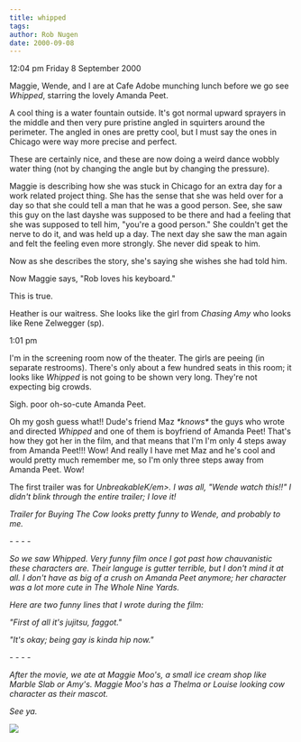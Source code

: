 ```yaml
---
title: whipped
tags: 
author: Rob Nugen
date: 2000-09-08
---
```


<p class=date>12:04 pm Friday 8 September 2000

<p>Maggie, Wende, and I are at Cafe Adobe munching lunch before we go see
<em>Whipped</em>, starring the lovely Amanda Peet.

<p>A cool thing is a water fountain outside.  It's got normal upward
sprayers in the middle and then very pure pristine angled in squirters
around the perimeter.  The angled in ones are pretty cool, but I must say
the ones in Chicago were way more precise and perfect.

<p>These are certainly nice, and these are now doing a weird dance wobbly
water thing (not by changing the angle but by changing the pressure).

<p>Maggie is describing how she was stuck in Chicago for an extra day for a
work related project thing.  She has the sense that she was held over for a
day so that she could tell a man that he was a good person.  See, she saw
this guy on the last dayshe was supposed to be there and had a feeling that
she was supposed to tell him, "you're a good person."  She couldn't get the
nerve to do it, and was held up a day.  The next day she saw the man again
and felt the feeling even more strongly.  She never did speak to him.

<p>Now as she describes the story, she's saying she wishes she had told him.

<p>Now Maggie says, "Rob loves his keyboard."

<p>This is true.

<p>Heather is our waitress.  She looks like the girl from <em>Chasing
Amy</em> who looks like Rene Zelwegger (sp).

1:01 pm

<p>I'm in the screening room now of the theater.  The girls are peeing (in
separate restrooms).  There's only about a few hundred seats in this room;
it looks like <em>Whipped</em> is not going to be shown very long.   They're
not expecting big crowds.

<p>Sigh.  poor oh-so-cute Amanda Peet.

<p>Oh my gosh guess what!!   Dude's friend Maz <em>*knows*</em> the guys who
wrote and directed <em>Whipped</em> and one of them is boyfriend of Amanda
Peet!  That's how they got her in the film, and that means that I'm  I'm
only 4 steps away from Amanda Peet!!!  Wow!  And really I have met Maz and
he's cool and would pretty much remember me, so I'm only three steps away
from Amanda Peet.  Wow!

<p>The first trailer was for <em>UnbreakableK/em>. I was all, "Wende watch
this!!"  I didn't blink through the entire trailer; I love it!

<p>Trailer for <em>Buying The Cow</em> looks pretty funny to Wende, and
probably to me.

<p>- - - -

<p>So we saw <em>Whipped</em>.  Very funny film once I got past how
chauvanistic these characters are.  Their languge is gutter terrible, but I
don't mind it at all.   I don't have as big of a crush on Amanda Peet
anymore; her character was a lot more cute in <em>The Whole Nine Yards</em>.

<p>Here are two funny lines that I wrote during the film:

<p>"First of all it's jujitsu, faggot."

<p>"It's okay; being gay is kinda hip now."

<p>- - - -

<p>After the movie, we ate at Maggie Moo's, a small ice cream shop like
Marble Slab or Amy's.  Maggie Moo's has a Thelma or Louise looking cow
character as their mascot.

<p>See ya.

<p><img src="/images/rob/wL-ROB.gif">


